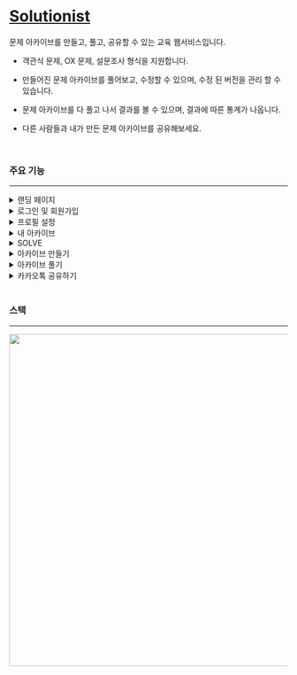 
# [Solutionist](https://solutionist.site)
문제 아카이브를 만들고, 풀고, 공유할 수 있는 교육 웹서비스입니다.


- 객관식 문제, OX 문제, 설문조사 형식을 지원합니다.  

- 만들어진 문제 아카이브를 풀어보고, 수정할 수 있으며, 수정 된 버전을 관리 할 수 있습니다.  

- 문제 아카이브를 다 풀고 나서 결과를 볼 수 있으며, 결과에 따른 통계가 나옵니다.  

- 다른 사람들과 내가 만든 문제 아카이브를 공유해보세요.

<br>

### 주요 기능
---
<details>
  <summary>
    랜딩 페이지
  </summary>
  <div dir ="auto">
    <a>
      <img src="https://user-images.githubusercontent.com/46926683/150641877-5ed91e50-55d4-4690-96e7-bde3a45a72ae.png" width="550" style="max-width: 100%;">
    </a>
  </div>
</details>
<details>
  <summary>
    로그인 및 회원가입
  </summary>
  <div dir ="auto">
    <br>
    <a>
      <img src="https://user-images.githubusercontent.com/46926683/150644928-773105a1-ea4f-4cf7-97f3-ab8388469887.png" width="350" height='500' style="max-width: 100%;">
      <img src="https://user-images.githubusercontent.com/46926683/150645086-df0954ce-e56a-43f0-8b43-ca9bcc513ba5.png" width="350" height='500' style="max-width: 100%;">
    </a>
  </div>
</details>
<details>
  <summary>
	  프로필 설정
  </summary>
  <div dir ="auto">
    <br>
    <a>
      <img src="https://user-images.githubusercontent.com/46926683/150648223-c458919c-0cc6-4cd1-9ece-ff7e78356e71.png" width="500" height='500' style="max-width: 100%;">
    </a>
  </div>
</details>
<details>
  <summary>
	  내 아카이브
  </summary>
  <div dir ="auto">
    <br>
    <a>
      <img src="https://user-images.githubusercontent.com/46926683/150648312-d015c7d0-0341-41c8-ba01-7c0f5d0b37b6.png" width="500" height='500' style="max-width: 100%;">
    </a>
  </div>
</details>
<details>
  <summary>
	  SOLVE
  </summary>
  <div dir ="auto">
    <br>
    <a>
      <img src="https://user-images.githubusercontent.com/46926683/150648679-bb9ebaba-98b5-4278-a2d9-91dc0d927697.png" width="500" height='500' style="max-width: 100%;">
    </a>
  </div>
</details>
<details>
  <summary>
    아카이브 만들기
  </summary>
  <div dir ="auto">
    <br>
    <a>
      <img src="https://user-images.githubusercontent.com/46926683/150643654-8f2bfea6-e074-4fbc-ad19-100445e4ec16.png" width="450" style="max-width: 100%;">
      <img src="https://user-images.githubusercontent.com/46926683/150643669-a2b60833-ea94-4016-870d-4abdd671b24a.png" width="450" style="max-width: 100%;">
      <img src="https://user-images.githubusercontent.com/46926683/150643672-5609de97-08af-4143-97a4-163e6412b9ed.png" width="450" style="max-width: 100%;">
      <img src="https://user-images.githubusercontent.com/46926683/150643678-f6b37c5a-043c-486d-89b4-835dbe1ae919.png" width="450" style="max-width: 100%;">
    </a>
  </div>
</details>
<details>
  <summary>
    아카이브 풀기
  </summary>
  <div dir ="auto">
    <br>
    <a>
      <img src="https://user-images.githubusercontent.com/46926683/150643952-7c769ba2-9079-462d-a5d4-31056d9287c3.png" width="450" style="max-width: 100%;">
      <img src="https://user-images.githubusercontent.com/46926683/150643958-28b85c1c-e5f8-4a02-9648-853c35d4e80d.png" width="450" style="max-width: 100%;">
      <img src="https://user-images.githubusercontent.com/46926683/150643960-fea13164-7bc1-4df9-845f-a9d4e1cda696.png" width="450" style="max-width: 100%;">
      <img src="https://user-images.githubusercontent.com/46926683/150643964-e912ab19-7cba-41fd-8c9b-b4bbb3ab9e85.png" width="450" style="max-width: 100%;">
    </a>
  </div>
</details>
<details>
  <summary>
    카카오톡 공유하기
  </summary>
  <div dir ="auto">
    <br>
    <a>
      <img src="https://user-images.githubusercontent.com/46926683/150649022-208bb855-7a9d-4251-a712-7b587eb5ca15.png" width="500" height="500" style="max-width: 100%;">
    </a>
  </div>
</details>
<br>

### 스택
---

<a>
<img src="https://user-images.githubusercontent.com/46926683/150668515-4692731e-7562-4901-bc82-0b2a501e1acc.png" width="750" height="600" style="max-width: 100%;">
</a>


<br>



